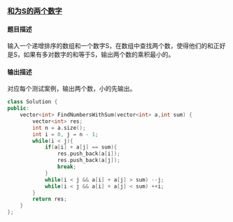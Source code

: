 ### [和为S的两个数字](https://www.nowcoder.com/practice/390da4f7a00f44bea7c2f3d19491311b?tpId=13&tqId=11195&tPage=3&rp=3&ru=/ta/coding-interviews&qru=/ta/coding-interviews/question-ranking)
#### 题目描述
输入一个递增排序的数组和一个数字S，在数组中查找两个数，使得他们的和正好是S，如果有多对数字的和等于S，输出两个数的乘积最小的。
#### 输出描述
对应每个测试案例，输出两个数，小的先输出。
```c++
class Solution {
public:
    vector<int> FindNumbersWithSum(vector<int> a,int sum) {
        vector<int> res;
        int n = a.size();
        int i = 0, j = n - 1;
        while(i < j){
            if(a[i] + a[j] == sum){
                res.push_back(a[i]);
                res.push_back(a[j]);
                break;
            }
            while(i < j && a[i] + a[j] > sum) --j;
            while(i < j && a[i] + a[j] < sum) ++i;
        }
        return res;
    }
};
```